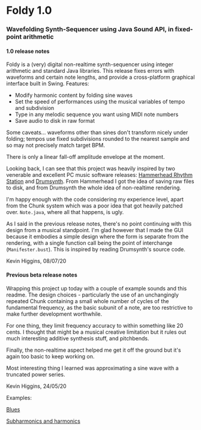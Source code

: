 # Foldy 1.0
### Wavefolding Synth-Sequencer using Java Sound API, in fixed-point arithmetic

#### 1.0 release notes

Foldy is a (very) digital non-realtime synth-sequencer using integer arithmetic and standard Java libraries. This release fixes errors with waveforms and certain note lengths, and provide a cross-platform graphical interface built in Swing. Features:

- Modify harmonic content by folding sine waves
- Set the speed of performances using the musical variables of tempo and subdivision
- Type in any melodic sequence you want using MIDI note numbers
- Save audio to disk in raw format

Some caveats... waveforms other than sines don't transform nicely under folding; tempos use fixed subdivisions rounded to the nearest sample and so may not precisely match target BPM.

There is only a linear fall-off amplitude envelope at the moment.

Looking back, I can see that this project was heavily inspired by two venerable and excellent PC music software releases: [Hammerhead Rhythm Station](http://threechords.com/hammerhead/introduction.shtml) and [Drumsynth](http://mda.smartelectronix.com/drumsynth.htm). From Hammerhead I got the idea of saving raw files to disk, and from Drumsynth the whole idea of non-realtime rendering.

I'm happy enough with the code considering my experience level, apart from the Chunk system which was a poor idea that got heavily patched over. ```Note.java```, where all that happens, is ugly.

As I said in the previous release notes, there's no point continuing with this design from a musical standpoint. I'm glad however that I made the GUI because it embodies a simple design where the form is separate from the rendering, with a single function call being the point of interchange (```Manifester.bust```). This is inspired by reading Drumsynth's source code.

Kevin Higgins, 08/07/20

#### Previous beta release notes

Wrapping this project up today with a couple of example sounds and this readme. The design choices - particularly the use of an unchangingly repeated Chunk containing a small whole number of cycles of the fundamental frequency, as the basic subunit of a note, are too restrictive to make further development worthwhile.

For one thing, they limit frequency accuracy to within something like 20 cents. I thought that might be a musical creative limitation but it rules out much interesting additive synthesis stuff, and pitchbends.

Finally, the non-realtime aspect helped me get it off the ground but it's again too basic to keep working on.

Most interesting thing I learned was approximating a sine wave with a truncated power series.

Kevin Higgins, 24/05/20

Examples:

[Blues](https://raw.githubusercontent.com/KevinCHiggins/Foldy/master/Blues.mp3)

[Subharmonics and harmonics](https://raw.githubusercontent.com/KevinCHiggins/Foldy/master/Harmonics.mp3)
